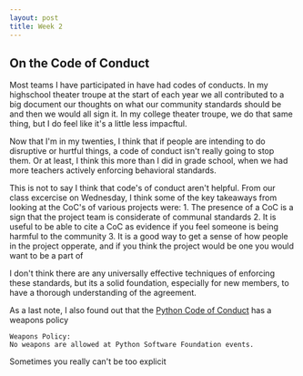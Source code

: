 ```yaml
---
layout: post
title: Week 2
---
```



## On the Code of Conduct
Most teams I have participated in have had codes of conducts. In my highschool theater troupe at the start of each year we all contributed to a big document our thoughts on what our community standards should be and then we would all sign it.
In my college theater troupe, we do that same thing, but I do feel like it's a little
less impacftul.
<!--more-->
Now that I'm in my twenties, I think that if people are intending to do disruptive or hurtful things, a code of conduct isn't really going to stop them. Or at least, I think this more than I did in grade school, when we had more teachers actively enforcing behavioral standards. 

This is not to say I think that code's of conduct aren't helpful. From our class excercise on Wednesday, I think some of the key takeaways from looking at the CoC's of
various projects were:
    1. The presence of a CoC is a sign that the project team is considerate of communal standards
    2. It is useful to be able to cite a CoC as evidence if you feel someone is being harmful to the community
    3. It is a good way to get a sense of how people in the project opperate, and if you think the project would be one you would want to be a part of
   
I don't think there are any universally effective techniques of enforcing these standards, but its a solid foundation, especially for new members, to have a thorough understanding of the agreement.

As a last note, I also found out that the [Python Code of Conduct](https://www.python.org/psf/conduct/) has a weapons policy
```
Weapons Policy:
No weapons are allowed at Python Software Foundation events.
```
Sometimes you really can't be too explicit
